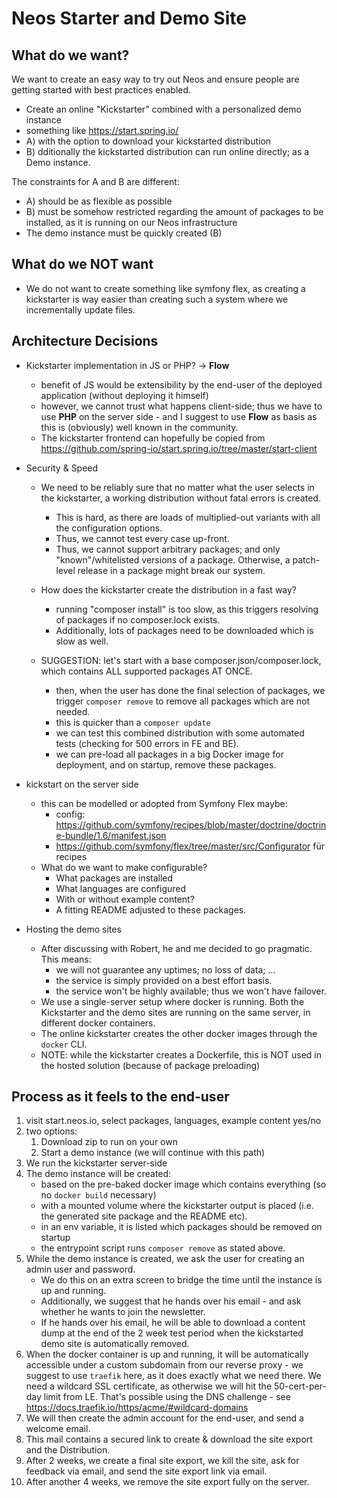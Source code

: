 # Neos Starter and Demo Site

## What do we want?

We want to create an easy way to try out Neos and ensure people are getting started with best practices enabled.

- Create an online "Kickstarter" combined with a personalized demo instance
- something like https://start.spring.io/
- A) with the option to download your kickstarted distribution
- B) dditionally the kickstarted distribution can run online directly; as a Demo instance.

The constraints for A and B are different:

- A) should be as flexible as possible
- B) must be somehow restricted regarding the amount of packages to be installed, as it is running on our Neos infrastructure
- The demo instance must be quickly created (B)

## What do we NOT want

- We do not want to create something like symfony flex, as creating a kickstarter is way easier than creating such a system where we incrementally update files.


## Architecture Decisions

- Kickstarter implementation in JS or PHP? -> **Flow**
    - benefit of JS would be extensibility by the end-user of the deployed application (without deploying it himself)
    - however, we cannot trust what happens client-side; thus we have to use **PHP** on the server side - and I suggest to use **Flow** as basis as this is (obviously) well known in the community.
    - The kickstarter frontend can hopefully be copied from https://github.com/spring-io/start.spring.io/tree/master/start-client

- Security & Speed
    - We need to be reliably sure that no matter what the user selects in the kickstarter, a working distribution without fatal errors is created.
        - This is hard, as there are loads of multiplied-out variants with all the configuration options.
        - Thus, we cannot test every case up-front.
        - Thus, we cannot support arbitrary packages; and only "known"/whitelisted versions of a package. Otherwise, a patch-level release in a package might break our system.
        
    - How does the kickstarter create the distribution in a fast way?
        - running "composer install" is too slow, as this triggers resolving of packages if no composer.lock exists.
        - Additionally, lots of packages need to be downloaded which is slow as well.

    - SUGGESTION: let's start with a base composer.json/composer.lock, which contains ALL supported packages AT ONCE.
        - then, when the user has done the final selection of packages, we trigger `composer remove` to remove all packages which are not needed.
        - this is quicker than a `composer update`
        - we can test this combined distribution with some automated tests (checking for 500 errors in FE and BE).
        - we can pre-load all packages in a big Docker image for deployment, and on startup, remove these packages.

- kickstart on the server side
    - this can be modelled or adopted from Symfony Flex maybe:
        - config: https://github.com/symfony/recipes/blob/master/doctrine/doctrine-bundle/1.6/manifest.json
        - https://github.com/symfony/flex/tree/master/src/Configurator für recipes
    - What do we want to make configurable?
        - What packages are installed
        - What languages are configured
        - With or without example content?
        - A fitting README adjusted to these packages.
    


- Hosting the demo sites
    - After discussing with Robert, he and me decided to go pragmatic. This means:
        - we will not guarantee any uptimes; no loss of data; ...
        - the service is simply provided on a best effort basis.
        - the service won't be highly available; thus we won't have failover.
    - We use a single-server setup where docker is running. Both the Kickstarter and the demo sites are running on the same server, in different docker containers.
    - The online kickstarter creates the other docker images through the `docker` CLI.
    - NOTE: while the kickstarter creates a Dockerfile, this is NOT used in the hosted solution (because of package preloading)

## Process as it feels to the end-user

1. visit start.neos.io, select packages, languages, example content yes/no
2. two options:
    1. Download zip to run on your own
    2. Start a demo instance (we will continue with this path)
4. We run the kickstarter server-side
5. The demo instance will be created:
    - based on the pre-baked docker image which contains everything (so no `docker build` necessary)
    - with a mounted volume where the kickstarter output is placed (i.e. the generated site package and the README etc).
    - in an env variable, it is listed which packages should be removed on startup
    - the entrypoint script runs `composer remove` as stated above.
6. While the demo instance is created, we ask the user for creating an admin user and password.
    - We do this on an extra screen to bridge the time until the instance is up and running.
    - Additionally, we suggest that he hands over his email - and ask whether he wants to join the newsletter.
    - If he hands over his email, he will be able to download a content dump at the end of the 2 week test period when the kickstarted demo site is automatically removed.
7. When the docker container is up and running, it will be automatically accessible under a custom subdomain from our reverse proxy - we suggest to use `traefik` here, as it does exactly what we need there. We need a wildcard SSL certificate, as otherwise we will hit the 50-cert-per-day limit from LE. That's possible using the DNS challenge - see https://docs.traefik.io/https/acme/#wildcard-domains
8. We will then create the admin account for the end-user, and send a welcome email.
9. This mail contains a secured link to create & download the site export and the Distribution.
10. After 2 weeks, we create a final site export, we kill the site, ask for feedback via email, and send the site export link via email.
11. After another 4 weeks, we remove the site export fully on the server.

